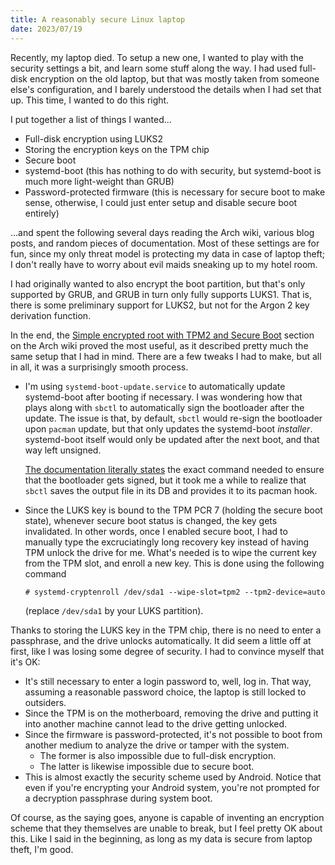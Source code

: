 ```yaml
---
title: A reasonably secure Linux laptop
date: 2023/07/19
---
```


Recently, my laptop died. To setup a new one, I wanted to play with the 
security settings a bit, and learn some stuff along the way. I had used
full-disk encryption on the old laptop, but that was mostly taken from someone 
else's configuration, and I barely understood the details when I had set that 
up. This time, I wanted to do this right.

I put together a list of things I wanted...

- Full-disk encryption using LUKS2
- Storing the encryption keys on the TPM chip
- Secure boot
- systemd-boot (this has nothing to do with security, but systemd-boot is much 
  more light-weight than GRUB)
- Password-protected firmware (this is necessary for secure boot to make sense, 
  otherwise, I could just enter setup and disable secure boot entirely)

...and spent the following several days reading the Arch wiki, various blog 
posts, and random pieces of documentation. Most of these settings are for fun, 
since my only threat model is protecting my data in case of laptop theft; I 
don't really have to worry about evil maids sneaking up to my hotel room.

I had originally wanted to also encrypt the boot partition, but that's only 
supported by GRUB, and GRUB in turn only fully supports LUKS1. That is, there 
is some preliminary support for LUKS2, but not for the Argon 2 key derivation 
function.

In the end, the [Simple encrypted root with TPM2 and Secure 
Boot](https://wiki.archlinux.org/title/Dm-crypt/Encrypting_an_entire_system#Simple_encrypted_root_with_TPM2_and_Secure_Boot) 
section on the Arch wiki proved the most useful, as it described pretty much 
the same setup that I had in mind. There are a few tweaks I had to make, but 
all in all, it was a surprisingly smooth process.

- I'm using `systemd-boot-update.service` to automatically update systemd-boot 
  after booting if necessary. I was wondering how that plays along with `sbctl` 
  to automatically sign the bootloader after the update. The issue is that, by 
  default, `sbctl` would re-sign the bootloader upon `pacman` update, but that 
  only updates the systemd-boot _installer_. systemd-boot itself would only be 
  updated after the next boot, and that way left unsigned.

  [The documentation literally 
  states](https://wiki.archlinux.org/title/Unified_Extensible_Firmware_Interface/Secure_Boot#Automatic_signing_with_the_pacman_hook) 
  the exact command needed to ensure that the bootloader gets signed, but it 
  took me a while to realize that `sbctl` saves the output file in its DB and 
  provides it to its pacman hook.
- Since the LUKS key is bound to the TPM PCR 7 (holding the secure boot state), 
  whenever secure boot status is changed, the key gets invalidated. In other 
  words, once I enabled secure boot, I had to manually type the excruciatingly 
  long recovery key instead of having TPM unlock the drive for me. What's 
  needed is to wipe the current key from the TPM slot, and enroll a new key. 
  This is done using the following command
  ```
  # systemd-cryptenroll /dev/sda1 --wipe-slot=tpm2 --tpm2-device=auto
  ```
  (replace `/dev/sda1` by your LUKS partition).

Thanks to storing the LUKS key in the TPM chip, there is no need to enter a 
passphrase, and the drive unlocks automatically. It did seem a little off at 
first, like I was losing some degree of security. I had to convince myself that 
it's OK:

- It's still necessary to enter a login password to, well, log in. That way, 
  assuming a reasonable password choice, the laptop is still locked to 
  outsiders.
- Since the TPM is on the motherboard, removing the drive and putting it into 
  another machine cannot lead to the drive getting unlocked.
- Since the firmware is password-protected, it's not possible to boot from 
  another medium to analyze the drive or tamper with the system.
  - The former is also impossible due to full-disk encryption.
  - The latter is likewise impossible due to secure boot.
- This is almost exactly the security scheme used by Android. Notice that even 
  if you're encrypting your Android system, you're not prompted for a 
  decryption passphrase during system boot.

Of course, as the saying goes, anyone is capable of inventing an encryption 
scheme that they themselves are unable to break, but I feel pretty OK about 
this. Like I said in the beginning, as long as my data is secure from laptop 
theft, I'm good.
